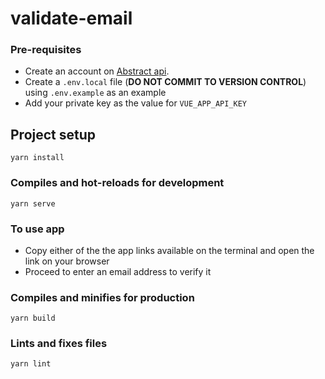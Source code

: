 # validate-email

### Pre-requisites
- Create an account on [Abstract api](https://www.abstractapi.com/).
- Create a `.env.local` file (**DO NOT COMMIT TO VERSION CONTROL**) using `.env.example` as an example
- Add your private key as the value for `VUE_APP_API_KEY`

## Project setup
```
yarn install
```

### Compiles and hot-reloads for development
```
yarn serve
```

### To use app
- Copy either of the the app links available on the terminal and open the link on your browser
- Proceed to enter an email address to verify it

### Compiles and minifies for production
```
yarn build
```

### Lints and fixes files
```
yarn lint
```